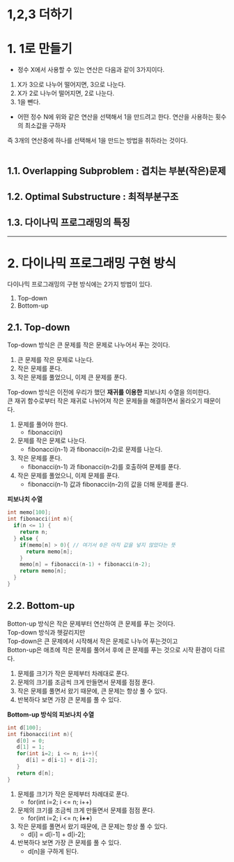 1,2,3 더하기
=======================
# 1. 1로 만들기  
* 정수 X에서 사용할 수 있는 연산은 다음과 같이 3가지이다.    
1. X가 3으로 나누어 떨어지면, 3으로 나눈다.  
2. X가 2로 나누어 떨어지면, 2로 나눈다.  
3. 1을 뺀다. 

* 어떤 정수 N에 위와 같은 연산을 선택해서 1을 만드려고 한다. 연산을 사용하는 횟수의 최소값을 구하자      
   
즉 3개의 연산중에 하나를 선택해서 1을 만드는 방법을 취하라는 것이다.  

```c++

```

   

## 1.1. Overlapping Subproblem : 겹치는 부분(작은)문제      

## 1.2. Optimal Substructure : 최적부분구조           

## 1.3. 다이나믹 프로그래밍의 특징   







***
# 2. 다이나믹 프로그래밍 구현 방식  
다이나믹 프로그래밍의 구현 방식에는 2가지 방법이 있다.  
   
1. Top-down
2. Bottom-up  

## 2.1. Top-down
Top-down 방식은 큰 문제를 작은 문제로 나누어서 푸는 것이다.  

1. 큰 문제를 작은 문제로 나눈다.  
2. 작은 문제를 푼다.  
3. 작은 문제를 풀었으니, 이제 큰 문제를 푼다.   
    
Top-down 방식은 이전에 우리가 했던 **재귀를 이용한** 피보나치 수열을 의미한다.     
큰 재귀 함수로부터 작은 재귀로 나뉘어져 작은 문제들을 해결하면서 올라오기 때문이다.   

1. 문제를 풀어야 한다. 
   * fibonacci(n)
2. 문제를 작은 문제로 나눈다.
   * fibonacci(n-1) 과 fibonacci(n-2)로 문제를 나눈다.  
3. 작은 문제를 푼다.  
   * fibonacci(n-1) 과 fibonacci(n-2)를 호출하여 문제를 푼다.   
4. 작은 문제를 풀었으니, 이제 문제를 푼다.  
   * fibonacci(n-1) 값과 fibonacci(n-2)의 값을 더해 문제를 푼다.   

**피보나치 수열**   
```c++
int memo[100];
int fibonacci(int n){
  if(n <= 1) {
    return n;
  } else {
    if(memo[n] > 0){ // 여기서 0은 아직 값을 넣지 않았다는 뜻
      return memo[n];
    }
    memo[n] = fibonacci(n-1) + fibonacci(n-2); 
    return memo[n];
  }
}
```

## 2.2. Bottom-up     
Botton-up 방식은 작은 문제부터 연산하여 큰 문제를 푸는 것이다.     
Top-down 방식과 헷갈리지만       
Top-down은 큰 문제에서 시작해서 작은 문제로 나누어 푸는것이고      
Botton-up은 애초에 작은 문제를 풀어서 후에 큰 문제를 푸는 것으로 시작 환경이 다르다.      

1. 문제를 크기가 작은 문제부터 차례대로 푼다.  
2. 문제의 크기를 조금씩 크게 만들면서 문제를 점점 푼다.  
3. 작은 문제를 풀면서 왔기 때문에, 큰 문제는 항상 풀 수 있다.  
4. 반복하다 보면 가장 큰 문제를 풀 수 있다.

**Bottom-up 방식의 피보나치 수열**
```c++
int d[100];
int fibonacci(int n){
   d[0] = 0;
   d[1] = 1;
   for(int i=2; i <= n; i++){
      d[i] = d[i-1] + d[i-2];
   }
   return d[n];
}
```
1. 문제를 크기가 작은 문제부터 차례대로 푼다.  
   * for(int i=2; i <= n; i++)
2. 문제의 크기를 조금씩 크게 만들면서 문제를 점점 푼다.
   * for(int i=2; i <= n; **i++**)
3. 작은 문제를 풀면서 왔기 때문에, 큰 문제는 항상 풀 수 있다.  
   * d[i] = d[i-1] + d[i-2];
4. 반복하다 보면 가장 큰 문제를 풀 수 있다.
   * d[n]을 구하게 된다.  
